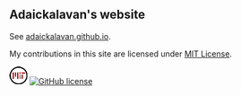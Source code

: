 ## Adaickalavan's website

See [adaickalavan.github.io](https://adaickalavan.github.io/).

My contributions in this site are licensed under [MIT License](LICENSE). 

[![MIT](/assets/images/mit_license_icon-32x32.png)](LICENSE) [![GitHub license](https://img.shields.io/badge/license-MIT-lightgrey.svg)](https://opensource.org/licenses/MIT)
